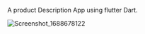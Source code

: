 A product Description App using flutter Dart.

![Screenshot_1688678122](https://github.com/Alpha-num/product_description/assets/68654886/54e1678c-bf93-4069-ad27-0a1b340bb946)

